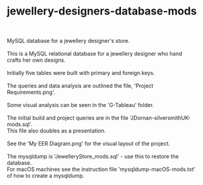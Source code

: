 # jewellery-designers-database-mods
<br><br>
MySQL database for a jewellery designer's store.
<br><br>
This is a MySQL relational database for a jewellery designer who hand crafts
her own designs.
<br><br>
Initially five tables were built with primary and foreign keys.
<br><br>
The queries and data analysis are outlined the file, 'Project Requirements.png'.
<br><br>
Some visual analysis can be seen in the 'G-Tableau' folder.
<br><br>
The initial build and project queries are in the file 'JDornan-silversmithUK-mods.sql'.<br>
This file also doubles as a presentation.
<br><br>
See the 'My EER Diagram.png' for the visual layout of the project.
<br><br>
The mysqldump is 'JewelleryStore_mods.sql' - use this to restore the database.<br>
For macOS machines see the instruction file 'mysqldump-macOS-mods.txt' of
how to create a mysqldump.
<br><br>
